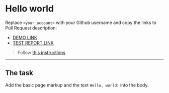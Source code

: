 # Hello world
Replace `<your_account>` with your Github username and copy the links to Pull Request description:
- [DEMO LINK](https://Ostap4yk.github.io/layout_hello-world/)
- [TEST REPORT LINK](https://Ostap4yk.github.io/layout_hello-world/report/html_report/)

> Follow [this instructions](https://mate-academy.github.io/layout_task-guideline/#how-to-solve-the-layout-tasks-on-github)
___

## The task
Add the basic page markup and the text `Hello, world!` into the body.
